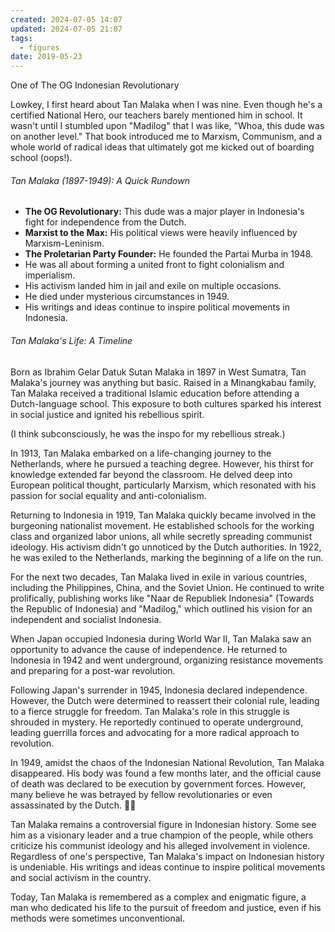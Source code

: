```yaml
---
created: 2024-07-05 14:07
updated: 2024-07-05 21:07
tags:
  - figures
date: 2019-05-23
---
```

One of The OG Indonesian Revolutionary

Lowkey, I first heard about Tan Malaka when I was nine. Even though he's a certified National Hero, our teachers barely mentioned him in school. It wasn't until I stumbled upon "Madilog" that I was like, "Whoa, this dude was on another level." That book introduced me to Marxism, Communism, and a whole world of radical ideas that ultimately got me kicked out of boarding school (oops!).

###### Tan Malaka (1897-1949): A Quick Rundown

- **The OG Revolutionary:** This dude was a major player in Indonesia's fight for independence from the Dutch.
- **Marxist to the Max:** His political views were heavily influenced by Marxism-Leninism.
- **The Proletarian Party Founder:** He founded the Partai Murba in 1948.
- He was all about forming a united front to fight colonialism and imperialism.
- His activism landed him in jail and exile on multiple occasions.
- He died under mysterious circumstances in 1949.
- His writings and ideas continue to inspire political movements in Indonesia.

###### Tan Malaka's Life: A Timeline

Born as Ibrahim Gelar Datuk Sutan Malaka in 1897 in West Sumatra, Tan Malaka's journey was anything but basic. Raised in a Minangkabau family, Tan Malaka received a traditional Islamic education before attending a Dutch-language school. This exposure to both cultures sparked his interest in social justice and ignited his rebellious spirit.

(I think subconsciously, he was the inspo for my rebellious streak.)

In 1913, Tan Malaka embarked on a life-changing journey to the Netherlands, where he pursued a teaching degree. However, his thirst for knowledge extended far beyond the classroom. He delved deep into European political thought, particularly Marxism, which resonated with his passion for social equality and anti-colonialism.

Returning to Indonesia in 1919, Tan Malaka quickly became involved in the burgeoning nationalist movement. He established schools for the working class and organized labor unions, all while secretly spreading communist ideology. His activism didn't go unnoticed by the Dutch authorities. In 1922, he was exiled to the Netherlands, marking the beginning of a life on the run.

For the next two decades, Tan Malaka lived in exile in various countries, including the Philippines, China, and the Soviet Union. He continued to write prolifically, publishing works like "Naar de Republiek Indonesia" (Towards the Republic of Indonesia) and "Madilog," which outlined his vision for an independent and socialist Indonesia.

When Japan occupied Indonesia during World War II, Tan Malaka saw an opportunity to advance the cause of independence. He returned to Indonesia in 1942 and went underground, organizing resistance movements and preparing for a post-war revolution.

Following Japan's surrender in 1945, Indonesia declared independence. However, the Dutch were determined to reassert their colonial rule, leading to a fierce struggle for freedom. Tan Malaka's role in this struggle is shrouded in mystery. He reportedly continued to operate underground, leading guerrilla forces and advocating for a more radical approach to revolution.

In 1949, amidst the chaos of the Indonesian National Revolution, Tan Malaka disappeared. His body was found a few months later, and the official cause of death was declared to be execution by government forces. However, many believe he was betrayed by fellow revolutionaries or even assassinated by the Dutch. 🤷‍♀️

Tan Malaka remains a controversial figure in Indonesian history. Some see him as a visionary leader and a true champion of the people, while others criticize his communist ideology and his alleged involvement in violence. Regardless of one's perspective, Tan Malaka's impact on Indonesian history is undeniable. His writings and ideas continue to inspire political movements and social activism in the country.

Today, Tan Malaka is remembered as a complex and enigmatic figure, a man who dedicated his life to the pursuit of freedom and justice, even if his methods were sometimes unconventional.
